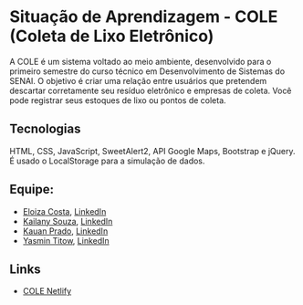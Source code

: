 # Situação de Aprendizagem - COLE (Coleta de Lixo Eletrônico)

A COLE é um sistema voltado ao meio ambiente, desenvolvido para o primeiro semestre do curso técnico em Desenvolvimento de Sistemas do SENAI.
O objetivo é criar uma relação entre usuários que pretendem descartar corretamente seu resíduo eletrônico e empresas de coleta. Você pode registrar seus estoques de lixo ou pontos de coleta.

## Tecnologias
HTML, CSS, JavaScript, SweetAlert2, API Google Maps, Bootstrap e jQuery. É usado o LocalStorage para a simulação de dados.

## Equipe:
* <a href="https://github.com/Eloiza-Costa">Eloiza Costa</a>, <a href="https://www.linkedin.com/in/eloiza-lacerda/">LinkedIn</a>
* <a href="https://github.com/kailanyy">Kailany Souza</a>, <a href="https://www.linkedin.com/in/kailany-souza-16a583222/">LinkedIn</a>
* <a href="https://github.com/Kauanprado">Kauan Prado</a>, <a href="https://www.linkedin.com/in/kauan-prado-49b23b225/">LinkedIn</a>
* <a href="https://github.com/yasminwtr">Yasmin Titow</a>, <a href="https://www.linkedin.com/in/yasmin-titow/">LinkedIn</a>

## Links
* <a href="https://cole-lixoeletronico.netlify.app">COLE Netlify</a>
